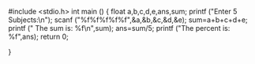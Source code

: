 #include <stdio.h>
int main ()
 {
 	float a,b,c,d,e,ans,sum;
 	printf ("Enter 5 Subjects:\n");
 	scanf ("%f%f%f%f%f",&a,&b,&c,&d,&e);
    sum=a+b+c+d+e;
 	printf (" The sum is: %f\n",sum);
 	ans=sum/5;
 	printf ("The percent is: %f",ans);
 	return 0;

}
